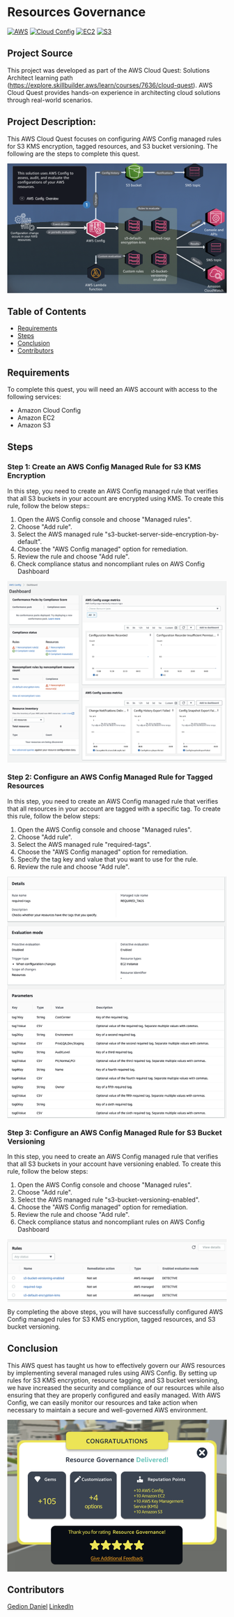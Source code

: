 
# Resources Governance

[![AWS](https://img.shields.io/badge/AWS-100000?style=flat&logo=amazon&logoColor=FFFFFF&labelColor=5C5C5C&color=FF7300)](https://docs.aws.amazon.com/quicksight/latest/user/signing-up.html)
[![Cloud Config](https://img.shields.io/badge/AWS_Cloud_Config-100000?style=flat&logo=amazoncloudWatch&logoColor=white&labelColor=494949&color=ED1C24)](https://aws.amazon.com/cloudconfig/)
[![EC2](https://img.shields.io/badge/AWS_EC2-100000?style=flat&logo=amazonec2&logoColor=white&labelColor=494949&color=FF7300)](https://aws.amazon.com/cloudwatch/)
[![S3](https://img.shields.io/badge/AWS_S3-100000?style=flat&logo=amazons3&logoColor=white&labelColor=494949&color=FF7300)](https://aws.amazon.com/cloudwatch/)

## Project Source
This project was developed as part of the AWS Cloud Quest: Solutions Architect learning path (https://explore.skillbuilder.aws/learn/courses/7636/cloud-quest). AWS Cloud Quest provides hands-on experience in architecting cloud solutions through real-world scenarios.

## Project Description:

This AWS Cloud Quest focuses on configuring AWS Config managed rules for S3 KMS encryption, tagged resources, and S3 bucket versioning. The following are the steps to complete this quest.
<p align="center">
  <img src="./img/1.png" alt="" style="display: block; margin: auto;" />
</p>

## Table of Contents

- [Requirements](#requirements)
- [Steps](#Steps)
- [Conclusion](#conclusion)
- [Contributors](#contributors)


## Requirements
To complete this quest, you will need an AWS account with access to the following services:
- Amazon Cloud Config
- Amazon EC2
- Amazon S3

## Steps
### Step 1: Create an AWS Config Managed Rule for S3 KMS Encryption
In this step, you need to create an AWS Config managed rule that verifies that all S3 buckets in your account are encrypted using KMS. To create this rule, follow the below steps::

1. Open the AWS Config console and choose "Managed rules".
2. Choose "Add rule".
3. Select the AWS managed rule "s3-bucket-server-side-encryption-by-default".
4. Choose the "AWS Config managed" option for remediation.
5. Review the rule and choose "Add rule".
6. Check compliance status and noncompliant rules on AWS Config Dashboard

<p align="center">
  <img src="./img/2.png" alt="" style="display: block; margin: auto;" />
</p>

### Step 2: Configure an AWS Config Managed Rule for Tagged Resources
In this step, you need to create an AWS Config managed rule that verifies that all resources in your account are tagged with a specific tag. To create this rule, follow the below steps:

1. Open the AWS Config console and choose "Managed rules".
2. Choose "Add rule".
3. Select the AWS managed rule "required-tags".
4. Choose the "AWS Config managed" option for remediation.
5. Specify the tag key and value that you want to use for the rule.
6. Review the rule and choose "Add rule".

<p align="center">
  <img src="./img/4.png" alt="" style="display: block; margin: auto;" />
</p>

### Step 3: Configure an AWS Config Managed Rule for S3 Bucket Versioning
In this step, you need to create an AWS Config managed rule that verifies that all S3 buckets in your account have versioning enabled. To create this rule, follow the below steps:

1. Open the AWS Config console and choose "Managed rules".
2. Choose "Add rule".
3. Select the AWS managed rule "s3-bucket-versioning-enabled".
4. Choose the "AWS Config managed" option for remediation.
5. Review the rule and choose "Add rule".
6. Check compliance status and noncompliant rules on AWS Config Dashboard

<p align="center">
  <img src="./img/5.png" alt="" style="display: block; margin: auto;" />
</p>
By completing the above steps, you will have successfully configured AWS Config managed rules for S3 KMS encryption, tagged resources, and S3 bucket versioning.

## Conclusion
This AWS quest has taught us how to effectively govern our AWS resources by implementing several managed rules using AWS Config. By setting up rules for S3 KMS encryption, resource tagging, and S3 bucket versioning, we have increased the security and compliance of our resources while also ensuring that they are properly configured and easily managed. With AWS Config, we can easily monitor our resources and take action when necessary to maintain a secure and well-governed AWS environment.

<p align="center">
  <img src="./img/6.png" alt="" style="display: block; margin: auto;" />
</p>

## Contributors

[Gedion Daniel](https://gediondaniel.dev/)
[LinkedIn](https://www.linkedin.com/in/gedion-daniel-760ba6280/)
